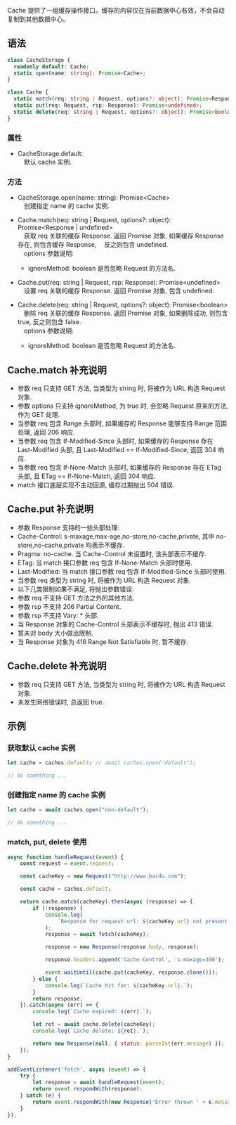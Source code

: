 Cache 提供了一组缓存操作接口。缓存的内容仅在当前数据中心有效，不会自动复制到其他数据中心。

## 语法

```typescript
class CacheStorage {
  readonly default: Cache;
  static open(name: string): Promise<Cache>;
}
```

```typescript
class Cache {
  static match(req: string | Request, options?: object): Promise<Response | undefined>;
  static put(req: Request, rsp: Response): Promise<undefined>;
  static delete(req: string | Request, options?: object): Promise<boolean>;
}
```

### 属性
- CacheStorage.default: <br>
&emsp;默认 cache 实例.

### 方法
- CacheStorage.open(name: string):  Promise&lt;Cache&gt;<br>
&emsp;创建指定 name 的 cache 实例.

- Cache.match(req: string | Request, options?: object):  Promise&lt;Response | undefined&gt;<br>
&emsp;获取 req 关联的缓存 Response. 返回 Promise 对象, 如果缓存 Response 存在, 则包含缓存 Response,
&emsp;反之则包含 undefined.<br>
&emsp;options 参数说明: 
  - ignoreMethod: boolean 是否忽略 Request 的方法名.
- Cache.put(req: string | Request, rsp: Response):  Promise&lt;undefined&gt;<br>
&emsp;设置 req 关联的缓存 Response. 返回 Promise 对象, 包含 undefined.<br>
- Cache.delete(req: string | Request, options?: object):  Promise&lt;boolean&gt;<br>
&emsp;删除 req 关联的缓存 Response. 返回 Promise 对象, 如果删除成功, 则包含 true, 反之则包含 false.<br>
&emsp;options 参数说明: 
  - ignoreMethod: boolean 是否忽略 Request 的方法名.

## Cache.match 补充说明
- 参数 req 只支持 GET 方法, 当类型为 string 时, 将被作为 URL 构造 Request 对象.
- 参数 options 只支持 ignoreMethod, 为 true 时, 会忽略 Request 原来的方法, 作为 GET 处理.
- 当参数 req 包含 Range 头部时, 如果缓存的 Response 能够支持 Range 范围处理, 返回 206 响应.
- 当参数 req 包含 If-Modified-Since 头部时, 如果缓存的 Response 存在 Last-Modified 头部, 且 Last-Modified == If-Modified-Since, 返回 304 响应.
- 当参数 req 包含 If-None-Match 头部时, 如果缓存的 Response 存在 ETag 头部, 且 ETag == If-None-Match, 返回 304 响应.
- match 接口底层实现不主动回源, 缓存过期抛出 504 错误.

## Cache.put 补充说明
- 参数 Response 支持的一些头部处理:
 - Cache-Control: s-maxage,max-age,no-store,no-cache,private, 其中 no-store,no-cache,private 均表示不缓存.
 - Pragma: no-cache. 当 Cache-Control 未设置时, 该头部表示不缓存.
 - ETag: 当 match 接口参数 req 包含 If-None-Match 头部时使用.
 - Last-Modified: 当 match 接口参数 req 包含 If-Modified-Since 头部时使用.
- 当参数 req 类型为 string 时, 将被作为 URL 构造 Request 对象.
- 以下几类限制如果不满足, 将抛出参数错误:
 - 参数 req 不支持 GET 方法之外的其他方法.
 - 参数 rsp 不支持 206 Partial Content.
 - 参数 rsp 不支持 Vary: * 头部.
- 当 Response 对象的 Cache-Control 头部表示不缓存时, 抛出 413 错误.
- 暂未对 body 大小做出限制.
- 当 Response 对象为 416 Range Not Satisfiable 时, 暂不缓存.

## Cache.delete 补充说明
- 参数 req 只支持 GET 方法, 当类型为 string 时, 将被作为 URL 构造 Request 对象.
- 未发生网络错误时, 总返回 true.

## 示例

### 获取默认 cache 实例

```js
let cache = caches.default; // await caches.open("default");

// do something ...
```

### 创建指定 name 的 cache 实例

```js
let cache = await caches.open("non-default");

// do something ...
```

### match, put, delete 使用
```js
async function handleRequest(event) {
    const request = event.request;

    const cacheKey = new Request("http://www.baidu.com");

    const cache = caches.default;

    return cache.match(cacheKey).then(async (response) => {
        if (!response) {
            console.log(
                `Response for request url: ${cacheKey.url} not present in cache. Fetching and caching request.`
            );
            response = await fetch(cacheKey);

            response = new Response(response.body, response);

            response.headers.append('Cache-Control', 's-maxage=300');

            event.waitUntil(cache.put(cacheKey, response.clone()));
        } else {
            console.log(`Cache hit for: ${cacheKey.url}.`);
        }
        return response;
    }).catch(async (err) => {
        console.log(`Cache expired: ${err}.`);

        let ret = await cache.delete(cacheKey);
        console.log(`Cache delete: ${ret}.`);

        return new Response(null, { status: parseInt(err.message) });
    });
}

addEventListener('fetch', async (event) => {
    try {
        let response = await handleRequest(event);
        return event.respondWith(response);
    } catch (e) {
        return event.respondWith(new Response('Error thrown ' + e.message));
    }
});
```

